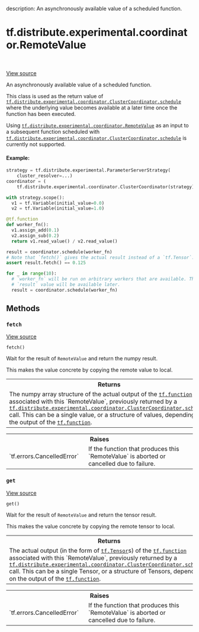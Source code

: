 description: An asynchronously available value of a scheduled function.

<div itemscope itemtype="http://developers.google.com/ReferenceObject">
<meta itemprop="name" content="tf.distribute.experimental.coordinator.RemoteValue" />
<meta itemprop="path" content="Stable" />
<meta itemprop="property" content="fetch"/>
<meta itemprop="property" content="get"/>
</div>

# tf.distribute.experimental.coordinator.RemoteValue

<!-- Insert buttons and diff -->

<table class="tfo-notebook-buttons tfo-api nocontent" align="left">

</table>

<a target="_blank" href="/code/stable/tensorflow/python/distribute/coordinator/values.py">View source</a>



An asynchronously available value of a scheduled function.

<!-- Placeholder for "Used in" -->

This class is used as the return value of
<a href="../../../../tf/distribute/experimental/coordinator/ClusterCoordinator.md#schedule"><code>tf.distribute.experimental.coordinator.ClusterCoordinator.schedule</code></a> where
the underlying value becomes available at a later time once the function has
been executed.

Using <a href="../../../../tf/distribute/experimental/coordinator/RemoteValue.md"><code>tf.distribute.experimental.coordinator.RemoteValue</code></a> as an input to
a subsequent function scheduled with
<a href="../../../../tf/distribute/experimental/coordinator/ClusterCoordinator.md#schedule"><code>tf.distribute.experimental.coordinator.ClusterCoordinator.schedule</code></a> is
currently not supported.

#### Example:



```python
strategy = tf.distribute.experimental.ParameterServerStrategy(
    cluster_resolver=...)
coordinator = (
    tf.distribute.experimental.coordinator.ClusterCoordinator(strategy))

with strategy.scope():
  v1 = tf.Variable(initial_value=0.0)
  v2 = tf.Variable(initial_value=1.0)

@tf.function
def worker_fn():
  v1.assign_add(0.1)
  v2.assign_sub(0.2)
  return v1.read_value() / v2.read_value()

result = coordinator.schedule(worker_fn)
# Note that `fetch()` gives the actual result instead of a `tf.Tensor`.
assert result.fetch() == 0.125

for _ in range(10):
  # `worker_fn` will be run on arbitrary workers that are available. The
  # `result` value will be available later.
  result = coordinator.schedule(worker_fn)
```

## Methods

<h3 id="fetch"><code>fetch</code></h3>

<a target="_blank" href="/code/stable/tensorflow/python/distribute/coordinator/values.py">View source</a>

<pre class="devsite-click-to-copy prettyprint lang-py tfo-signature-link">
<code>fetch()
</code></pre>

Wait for the result of `RemoteValue` and return the numpy result.

This makes the value concrete by copying the remote value to local.

<!-- Tabular view -->
 <table class="responsive fixed orange">
<colgroup><col width="214px"><col></colgroup>
<tr><th colspan="2">Returns</th></tr>
<tr class="alt">
<td colspan="2">
The numpy array structure of the actual output of the <a href="../../../../tf/function.md"><code>tf.function</code></a>
associated with this `RemoteValue`, previously returned by a
<a href="../../../../tf/distribute/experimental/coordinator/ClusterCoordinator.md#schedule"><code>tf.distribute.experimental.coordinator.ClusterCoordinator.schedule</code></a> call.
This can be a single value, or a structure of values, depending on the
output of the <a href="../../../../tf/function.md"><code>tf.function</code></a>.
</td>
</tr>

</table>



<!-- Tabular view -->
 <table class="responsive fixed orange">
<colgroup><col width="214px"><col></colgroup>
<tr><th colspan="2">Raises</th></tr>

<tr>
<td>
`tf.errors.CancelledError`
</td>
<td>
If the function that produces this `RemoteValue`
is aborted or cancelled due to failure.
</td>
</tr>
</table>



<h3 id="get"><code>get</code></h3>

<a target="_blank" href="/code/stable/tensorflow/python/distribute/coordinator/values.py">View source</a>

<pre class="devsite-click-to-copy prettyprint lang-py tfo-signature-link">
<code>get()
</code></pre>

Wait for the result of `RemoteValue` and return the tensor result.

This makes the value concrete by copying the remote tensor to local.

<!-- Tabular view -->
 <table class="responsive fixed orange">
<colgroup><col width="214px"><col></colgroup>
<tr><th colspan="2">Returns</th></tr>
<tr class="alt">
<td colspan="2">
The actual output (in the form of <a href="../../../../tf/Tensor.md"><code>tf.Tensor</code></a>s) of the <a href="../../../../tf/function.md"><code>tf.function</code></a>
associated with this `RemoteValue`, previously returned by a
<a href="../../../../tf/distribute/experimental/coordinator/ClusterCoordinator.md#schedule"><code>tf.distribute.experimental.coordinator.ClusterCoordinator.schedule</code></a> call.
This can be a single Tensor, or a structure of Tensors, depending on the
output of the <a href="../../../../tf/function.md"><code>tf.function</code></a>.
</td>
</tr>

</table>



<!-- Tabular view -->
 <table class="responsive fixed orange">
<colgroup><col width="214px"><col></colgroup>
<tr><th colspan="2">Raises</th></tr>

<tr>
<td>
`tf.errors.CancelledError`
</td>
<td>
If the function that produces this `RemoteValue`
is aborted or cancelled due to failure.
</td>
</tr>
</table>





